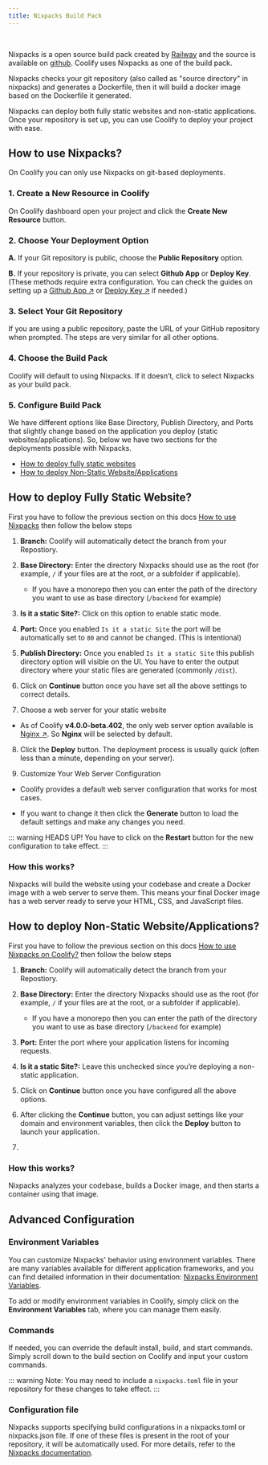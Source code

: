 ```yaml
---
title: Nixpacks Build Pack
---
```


<ZoomableImage src="/docs/images/builds/packs/nixpacks/nixpacks-banner.webp" />

<br />

Nixpacks is a open source build pack created by [Railway](railway.com) and the source is available on [github](). Coolify uses Nixpacks as one of the build pack.

Nixpacks checks your git repository (also called as "source directory" in nixpacks) and generates a Dockerfile, then it will build a docker image based on the Dockerfile it generated.

Nixpacks can deploy both fully static websites and non-static applications. Once your repository is set up, you can use Coolify to deploy your project with ease.

## How to use Nixpacks?
On Coolify you can only use Nixpacks on git-based deployments.

### 1. Create a New Resource in Coolify
On Coolify dashboard open your project and click the **Create New Resource** button.

<ZoomableImage src="/docs/images/builds/packs/nixpacks/1.webp" />


### 2. Choose Your Deployment Option

<ZoomableImage src="/docs/images/builds/packs/nixpacks/2.webp" />

**A.** If your Git repository is public, choose the **Public Repository** option.

**B.** If your repository is private, you can select **Github App** or **Deploy Key**. (These methods require extra configuration. You can check the guides on setting up a [Github App ↗](/knowledge-base/git/github/github-app) or [Deploy Key ↗](/knowledge-base/git/github/integration#with-deploy-keys) if needed.)


### 3. Select Your Git Repository
If you are using a public repository, paste the URL of your GitHub repository when prompted. The steps are very similar for all other options.

<ZoomableImage src="/docs/images/builds/packs/nixpacks/3.webp" />


### 4. Choose the Build Pack
Coolify will default to using Nixpacks. If it doesn’t, click to select Nixpacks as your build pack.

<ZoomableImage src="/docs/images/builds/packs/nixpacks/4.webp" />

### 5. Configure Build Pack
We have different options like Base Directory, Publish Directory, and Ports that slightly change based on the application you deploy (static websites/applications). So, below we have two sections for the deployments possible with Nixpacks.
- [How to deploy fully static websites]()
- [How to deploy Non-Static Website/Applications]()

## How to deploy Fully Static Website?
First you have to follow the previous section on this docs [How to use Nixpacks]() then follow the below steps

<ZoomableImage src="/docs/images/builds/packs/nixpacks/nixpacks.webp" />

1. **Branch:** Coolify will automatically detect the branch from your Repostiory.

2. **Base Directory:** Enter the directory Nixpacks should use as the root (for example, `/` if your files are at the root, or a subfolder if applicable).
   - If you have a monorepo then you can enter the path of the directory you want to use as base directory (`/backend` for example)

3. **Is it a static Site?:** Click on this option to enable static mode.

4. **Port:** Once you enabled `Is it a static Site` the port will be automatically set to `80` and cannot be changed. (This is intentional)

5. **Publish Directory:** Once you enabled `Is it a static Site` this publish directory option will visible on the UI. You have to enter the output directory where your static files are generated (commonly `/dist`).

6. Click on **Continue** button once you have set all the above settings to correct details.

7. Choose a web server for your static website

<ZoomableImage src="/docs/images/builds/packs/nixpacks/nixpacks.webp" />

- As of Coolify **v4.0.0-beta.402**, the only web server option available is [Nginx ↗](https://nginx.org/en/?utm_source=coolify.io). So **Nginx** will be selected by default.

8. Click the **Deploy** button. The deployment process is usually quick (often less than a minute, depending on your server).


9. Customize Your Web Server Configuration <Badge type="warning" text="Optional" />

<ZoomableImage src="/docs/images/builds/packs/nixpacks/nixpacks.webp" />

- Coolify provides a default web server configuration that works for most cases. 

- If you want to change it then click the **Generate** button to load the default settings and make any changes you need.


::: warning HEADS UP!
You have to click on the **Restart** button for the new configuration to take effect.
:::


### How this works?
Nixpacks will build the website using your codebase and create a Docker image with a web server to serve them. This means your final Docker image has a web server ready to serve your HTML, CSS, and JavaScript files.



## How to deploy Non-Static Website/Applications?
First you have to follow the previous section on this docs [How to use Nixpacks on Coolify?]() then follow the below steps
<ZoomableImage src="/docs/images/builds/packs/nixpacks/nixpacks.webp" />

1. **Branch:** Coolify will automatically detect the branch from your Repostiory.

2. **Base Directory:** Enter the directory Nixpacks should use as the root (for example, `/` if your files are at the root, or a subfolder if applicable).
   - If you have a monorepo then you can enter the path of the directory you want to use as base directory (`/backend` for example)

3. **Port:** Enter the port where your application listens for incoming requests.

4. **Is it a static Site?:** Leave this unchecked since you’re deploying a non-static application.

5. Click on **Continue** button once you have configured all the above options.

6. After clicking the **Continue** button, you can adjust settings like your domain and environment variables, then click the **Deploy** button to launch your application.
7. 

### How this works?
Nixpacks analyzes your codebase, builds a Docker image, and then starts a container using that image.


## Advanced Configuration
### Environment Variables
You can customize Nixpacks' behavior using environment variables. There are many variables available for different application frameworks, and you can find detailed information in their documentation: [Nixpacks Environment Variables](https://nixpacks.com/docs/configuration/environment).  

To add or modify environment variables in Coolify, simply click on the **Environment Variables** tab, where you can manage them easily.

<ZoomableImage src="/docs/images/builds/packs/nixpacks/nixpacks.webp" />

### Commands
If needed, you can override the default install, build, and start commands. Simply scroll down to the build section on Coolify and input your custom commands.

<ZoomableImage src="/docs/images/builds/packs/nixpacks/nixpacks.webp" />

::: warning Note:
You may need to include a `nixpacks.toml` file in your repository for these changes to take effect.
:::

### Configuration file
Nixpacks supports specifying build configurations in a nixpacks.toml or nixpacks.json file. If one of these files is present in the root of your repository, it will be automatically used. For more details, refer to the [Nixpacks documentation](https://nixpacks.com/docs/configuration/file).
